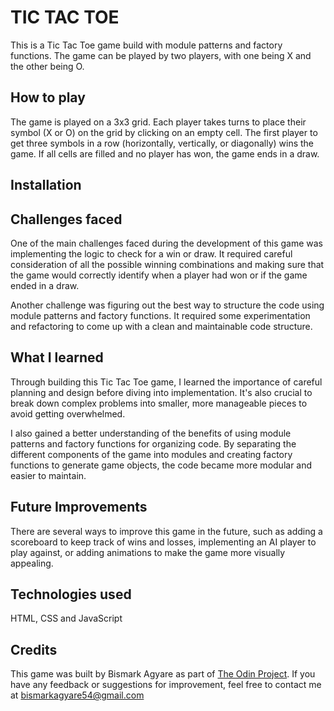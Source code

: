 # TIC TAC TOE

This is a Tic Tac Toe game build with module patterns and factory functions.
The game can be played by two players, with one being X and the other being O.

## How to play

The game is played on a 3x3 grid. Each player takes turns to place their symbol (X or O) on the grid by clicking on an empty cell. The first player to get three symbols in a row (horizontally, vertically, or diagonally) wins the game. If all cells are filled and no player has won, the game ends in a draw.

## Installation

## Challenges faced

One of the main challenges faced during the development of this game was implementing the logic to check for a win or draw. It required careful consideration of all the possible winning combinations and making sure that the game would correctly identify when a player had won or if the game ended in a draw.

Another challenge was figuring out the best way to structure the code using module patterns and factory functions. It required some experimentation and refactoring to come up with a clean and maintainable code structure.

## What I learned

Through building this Tic Tac Toe game, I learned the importance of careful planning and design before diving into implementation. It's also crucial to break down complex problems into smaller, more manageable pieces to avoid getting overwhelmed.

I also gained a better understanding of the benefits of using module patterns and factory functions for organizing code. By separating the different components of the game into modules and creating factory functions to generate game objects, the code became more modular and easier to maintain.

## Future Improvements

There are several ways to improve this game in the future, such as adding a scoreboard to keep track of wins and losses, implementing an AI player to play against, or adding animations to make the game more visually appealing.

## Technologies used

HTML, CSS and JavaScript

## Credits

This game was built by Bismark Agyare as part of [The Odin Project](https://www.odinproject.com/lessons/node-path-javascript-tic-tac-toe). If you have any feedback or suggestions for improvement, feel free to contact me at bismarkagyare54@gmail.com